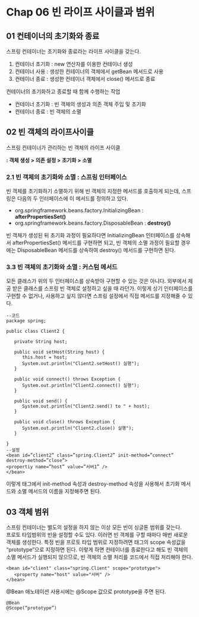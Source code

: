 # Chap 06 빈 라이프 사이클과 범위 
## 01 컨테이너의 초기화와 종료
스프링 컨테이너는 초기화와 종료라는 라이프 사이클을 갖는다. 
1.    컨테이너 초기화 : new 연산자를 이용한 컨테이너 생성 
2.    컨테이너 사용 : 생성한 컨테이너의 객체에서 getBean 메서드로 사용
3.    컨테이너 종료 : 생성한 컨테이너 객체에서 close() 메서드로 종료

컨테이너의 초기화하고 종료할 때 함께 수행하는 작업   
* 컨테이너 초기화 : 빈 객체의 생성과 의존 객체 주입 및 초기화  
* 컨테이너 종료 : 빈 객체의 소멸   
 
## 02 빈 객체의 라이프사이클
스프링 컨테이너가 관리하는 빈 객체의 라이프 사이클 

**: 객체 생성 > 의존 설정 > 초기화 > 소멸**
 
### 2.1 빈 객체의 초기화와 소멸 : 스프링 인터페이스
 빈 객체를 초기화하기 소멸하기 위해 빈 객체의 지정한 메서드를 호출하게 되는데, 스프링은 다음의 두 인터페이스에 이 메서드를 정의하고 있다.  
* org.springframework.beans.factory.InitializingBean : **afterPropertiesSet()**  
* org.springframework.beans.factory.DisposableBean : **destroy()**  

빈 객체가 생성된 뒤 초기화 과정이 필요하다면 InitializingBean 인터페이스를 상속해서 afterPropertiesSet() 메서드를 구현하면 되고, 빈 객체의 소멸 과정이 필요할 경우에는 DisposableBean 메서드를 상속하여 destroy() 메서드를 구현하면 된다. 

### 3.3 빈 객체의 초기화와 소멸 : 커스텀 메서드 
모든 클래스가 위의 두 인터페이스를 상속받아 구현할 수 있는 것은 아니다. 외부에서 제공 받은 클래스를 스프링 빈 객체로 설정하고 싶을 때 라던가. 이렇게 상기 인터페이스를 구현할 수 없거나, 사용하고 싶지 않다면 스프링 설정에서 직접 메서드를 지정해줄 수 있다. 
~~~
--코드
package spring;

public class Client2 {

   private String host;

   public void setHost(String host) {
      this.host = host;
      System.out.println("Client2.setHost() 실행");
   }

   public void connect() throws Exception {
      System.out.println("Client2.connect() 실행");
   }

   public void send() {
      System.out.println("Client2.send() to " + host);
   }

   public void close() throws Exception {
      System.out.println("Client2.close() 실행");
   }

}
--설정
<bean id=”client2” class=”spring.Client2” init-method=”connect” destroy-method=”close”>
<propertiy name=”host” value=”서버1” /> 
</bean>

~~~
이렇게 <bean> 태그에서 init-method 속성과 destroy-method 속성을 사용해서 초기화 메서드와 소멸 메서드의 이름을 지정해주면 된다.

## 03 객체 범위 
 스프링 컨테이너는 별도의 설정을 하지 않는 이상 모든 빈이 싱글톤 범위를 갖는다.  
프로토 타입범위의 빈을 설정할 수도 있다. 이러면 빈 객체를 구할 때마다 매번 새로운 객체를 생성한다. 특정 빈을 프로토 타입 범위로 지정하려면 <bean> 태그의 scope 속성값을 “prototype”으로 지정하면 된다. 이렇게 하면 컨테이너를 종료한다고 해도 빈 객체의 소멸 메서드가 실행되지 않으므로, 빈 객체의 소멸 처리를 코드에서 직접 처리해야 한다.  

~~~
<bean id="client" class="spring.Client" scope="prototype">
   <property name="host" value="서버" />
</bean>
~~~

@Bean 애노테이션 사용시에는 @Scope 값으로 prototype을 주면 된다.  
~~~
@Bean  
@Scope(“prototype”)
~~~
 

